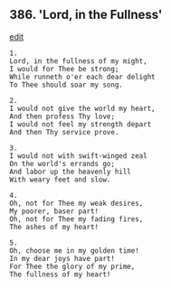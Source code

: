 
## 386.  'Lord, in the Fullness'
[edit](https://docs.google.com/document/d/1LdWXI8W3EEx9a4nnK4BIvQdU7mQslmCt/edit?mode=html)



    1.
    Lord, in the fullness of my might, 
    I would for Thee be strong; 
    While runneth o'er each dear delight 
    To Thee should soar my song. 

    2.
    I would not give the world my heart, 
    And then profess Thy love; 
    I would not feel my strength depart 
    And then Thy service prove. 

    3.
    I would not with swift-winged zeal 
    On the world's errands go; 
    And labor up the heavenly hill 
    With weary feet and slow. 

    4.
    Oh, not for Thee my weak desires, 
    My poorer, baser part! 
    Oh, not for Thee my fading fires, 
    The ashes of my heart! 

    5.
    Oh, choose me in my golden time! 
    In my dear joys have part! 
    For Thee the glory of my prime, 
    The fullness of my heart!
